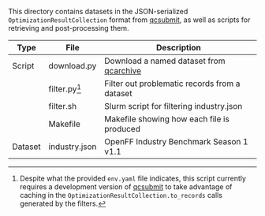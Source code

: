 This directory contains datasets in the JSON-serialized
`OptimizationResultCollection` format from [qcsubmit][qcsubmit], as well as
scripts for retrieving and post-processing them.

| Type    | File          | Description                                          |
|---------|---------------|------------------------------------------------------|
| Script  | download.py   | Download a named dataset from [qcarchive][qcarchive] |
|         | filter.py[^1] | Filter out problematic records from a dataset        |
|         | filter.sh     | Slurm script for filtering industry.json             |
|         | Makefile      | Makefile showing how each file is produced           |
| Dataset | industry.json | OpenFF Industry Benchmark Season 1 v1.1              |

<!-- Refs -->
[qcsubmit]: https://github.com/openforcefield/openff-qcsubmit
[qcarchive]: https://qcarchive.molssi.org/

[^1]: Despite what the provided `env.yaml` file indicates, this script currently
    requires a development version of [qcsubmit][qcsubmit] to take advantage of
    caching in the `OptimizationResultCollection.to_records` calls generated by
    the filters.
